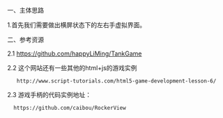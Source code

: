 一、主体思路
   
   1.首先我们需要做出横屏状态下的左右手虚拟界面。


二、参考资源

   2.1 https://github.com/happyLiMing/TankGame
   
   2.2 这个网站还有一些其他的html+js的游戏实例
   
       http://www.script-tutorials.com/html5-game-development-lesson-6/
       
   2.3 游戏手柄的代码实例地址：
   
      https://github.com/caibou/RockerView
